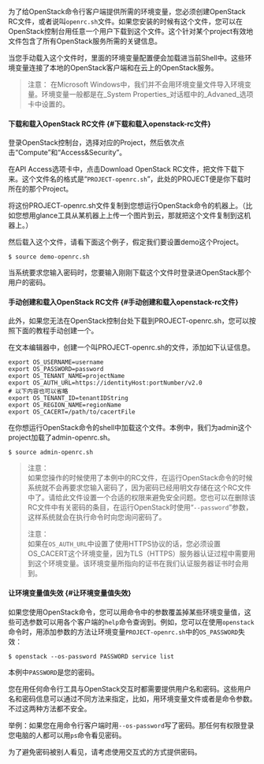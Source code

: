 为了给OpenStack命令行客户端提供所需的环境变量，您必须创建OpenStack RC文件，或者说叫`openrc.sh`文件。如果您安装的时候有这个文件，您可以在OpenStack控制台用任意一个用户下载到这个文件。这个针对某个project有效地文件包含了所有OpenStack服务所需的关键信息。

当您手动载入这个文件时，里面的环境变量配置便会加载进当前Shell中。这些环境变量连接了本地的OpenStack客户端和在云上的OpenStack服务。

> 注意： 在Microsoft Windows中，我们并不会用环境变量文件导入环境变量。环境变量一般都是在_System Properties_对话框中的_Advaned_选项卡中设置的。

#### 下载和载入OpenStack RC文件 {#下载和载入openstack-rc文件}

登录OpenStack控制台，选择对应的Project，然后依次点击“Compute”和“Access&Security”。

在API Access选项卡中，点击Download OpenStack RC文件，把文件下载下来。这个文件名的格式是“`PROJECT-openrc.sh`”，此处的PROJECT便是你下载时所在的那个Project。

将这份PROJECT-openrc.sh文件复制到您想运行OpenStack命令的机器上。（比如您想用glance工具从某机器上上传一个图片到云，那就把这个文件复制到这机器上。）

然后载入这个文件，请看下面这个例子，假定我们要设置demo这个Project。

```
$ source demo-openrc.sh

```

当系统要求您输入密码时，您要输入刚刚下载这个文件时登录进OpenStack那个用户的密码。

#### 手动创建和载入OpenStack RC文件 {#手动创建和载入openstack-rc文件}

此外，如果您无法在OpenStack控制台处下载到PROJECT-openrc.sh，您可以按照下面的教程手动创建一个。

在文本编辑器中，创建一个叫PROJECT-openrc.sh的文件，添加如下认证信息。

```
export OS_USERNAME=username
export OS_PASSWORD=password
export OS_TENANT_NAME=projectName
export OS_AUTH_URL=https://identityHost:portNumber/v2.0
# 以下内容也可以省略
export OS_TENANT_ID=tenantIDString
export OS_REGION_NAME=regionName
export OS_CACERT=/path/to/cacertFile

```

在你想运行OpenStack命令的shell中加载这个文件。本例中，我们为admin这个project加载了admin-openrc.sh。

```
$ source admin-openrc.sh

```

> 注意：  
> 如果您操作的时候使用了本例中的RC文件，在运行OpenStack命令的时候系统就不会再要求您输入密码了，因为密码已经用明文存储在这个RC文件中了。请给此文件设置一个合适的权限来避免安全问题。您也可以在删除该RC文件中有关密码的条目，在运行OpenStack时使用“`--password`”参数，这样系统就会在执行命令时向您询问密码了。
>
> 注意：  
> 如果在`OS_AUTH_URL`中设置了使用HTTPS协议的话，您必须设置OS\_CACERT这个环境变量，因为TLS（HTTPS）服务器认证过程中需要用到这个环境变量。该环境变量所指向的证书在我们认证服务器证书时会用到。

#### 让环境变量值失效 {#让环境变量值失效}

如果您使用OpenStack命令，您可以用命令中的参数覆盖掉某些环境变量值，这些可选参数可以用各个客户端的`help`命令查询到。例如，您可以在使用`openstack`命令时，用添加参数的方法让环境变量`PROJECT-openrc.sh`中的`OS_PASSWORD`失效：

```
$ openstack --os-password PASSWORD service list

```

本例中`PASSWORD`是您的密码。

您在用任何命令行工具与OpenStack交互时都需要提供用户名和密码。这些用户名和密码信息可以通过不同方法来指定，比如，用环境变量文件或者是命令参数。不过这两种方法都不安全。

举例：如果您在用命令行客户端时用`--os-password`写了密码。那任何有权限登录您电脑的人都可以用`ps`命令看见密码。

为了避免密码被别人看见，请考虑使用交互式的方式提供密码。

